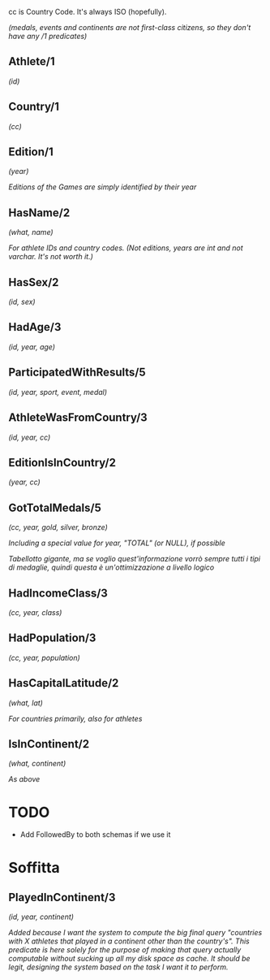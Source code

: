 cc is Country Code. It's always ISO (hopefully).

*(medals, events and continents are not first-class citizens, so they don't have any /1 predicates)*

## Athlete/1
*(id)*

## Country/1
*(cc)*

## Edition/1
*(year)*

*Editions of the Games are simply identified by their year*

## HasName/2
*(what, name)*

*For athlete IDs and country codes. (Not editions, years are int and not varchar. It's not worth it.)*

## HasSex/2
*(id, sex)*

## HadAge/3
*(id, year, age)*

## ParticipatedWithResults/5
*(id, year, sport, event, medal)*

## AthleteWasFromCountry/3
*(id, year, cc)*

## EditionIsInCountry/2
*(year, cc)*

## GotTotalMedals/5
*(cc, year, gold, silver, bronze)*

*Including a special value for year, "TOTAL" (or NULL), if possible*

*Tabellotto gigante, ma se voglio quest'informazione vorrò sempre tutti i tipi di medaglie, quindi questa è un'ottimizzazione a livello logico*

## HadIncomeClass/3
*(cc, year, class)*

## HadPopulation/3
*(cc, year, population)*

## HasCapitalLatitude/2
*(what, lat)*

*For countries primarily, also for athletes*

## IsInContinent/2
*(what, continent)*

*As above*

# TODO

* Add FollowedBy to both schemas if we use it

# Soffitta

## PlayedInContinent/3
*(id, year, continent)*

*Added because I want the system to compute the big final query "countries with X athletes that played in a continent other than the country's". This predicate is here solely for the purpose of making that query actually computable without sucking up all my disk space as cache. It should be legit, designing the system based on the task I want it to perform.*
